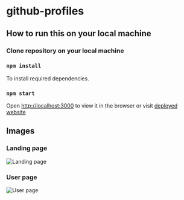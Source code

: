 # github-profiles

## How to run this on your local machine

### Clone repository on your local machine
### `npm install`
To install required dependencies.

### `npm start`
Open [http://localhost:3000](http://localhost:3000) to view it in the browser or visit [deployed website](https://zura0z.github.io/github-profiles/)

## Images

### Landing page
![Landing page](https://i.ibb.co/Qbm7YG0/Capture.jpg)

### User page
![User page](https://i.ibb.co/vzdmsCd/Capture1.jpg)
